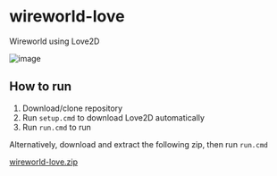 # wireworld-love
Wireworld using Love2D

![image](https://github.com/EsportToys/wireworld-love/assets/98432183/21eac138-a6ca-474b-a15b-245bd4a08c9e)

## How to run

1. Download/clone repository
2. Run `setup.cmd` to download Love2D automatically
3. Run `run.cmd` to run

Alternatively, download and extract the following zip, then run `run.cmd` 

[wireworld-love.zip](https://github.com/EsportToys/wireworld-love/files/11761093/wireworld-love.zip)
